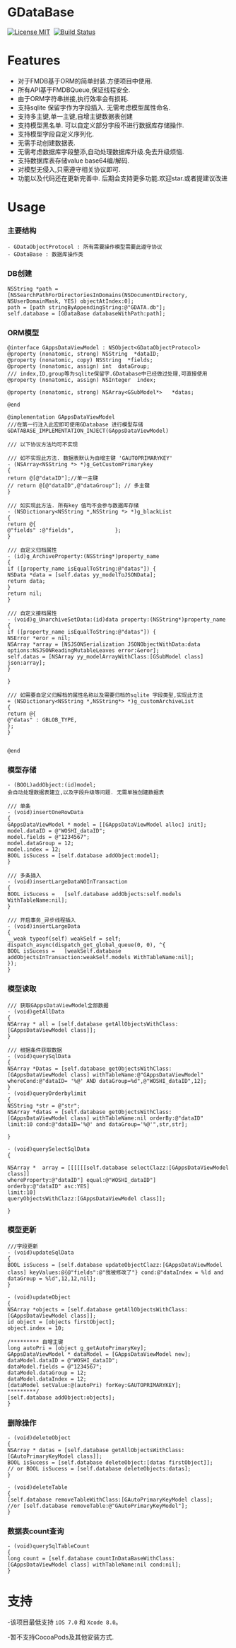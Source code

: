 
GDataBase
==============

[![License MIT](https://img.shields.io/badge/license-MIT-green.svg?style=flat)](https://raw.githubusercontent.com/GIKICoder/GDataBase/master/LICENSE)&nbsp;
[![Build Status](https://travis-ci.org/ibireme/YYModel.svg?branch=master)](https://github.com/GIKICoder/GDataBase)&nbsp;

Features
==============
- 对于FMDB基于ORM的简单封装.方便项目中使用.
- 所有API基于FMDBQueue,保证线程安全.
- 由于ORM字符串拼接,执行效率会有损耗.
- 支持sqlite 保留字作为字段插入. 无需考虑模型属性命名.
- 支持多主键,单一主键,自增主键数据表创建
- 支持模型黑名单. 可以自定义部分字段不进行数据库存储操作.
- 支持模型字段自定义序列化. 
- 无需手动创建数据表.
- 无需考虑数据库字段整添,自动处理数据库升级.免去升级烦恼.
- 支持数据库表存储value base64编/解码.
- 对模型无侵入,只需遵守相关协议即可.
- 功能以及代码还在更新完善中. 后期会支持更多功能.欢迎star.或者提建议改进


Usage
==============
### 主要结构

```
- GDataObjectProtocol : 所有需要操作模型需要此遵守协议
- GDataBase : 数据库操作类
```

### DB创建
```
NSString *path = [NSSearchPathForDirectoriesInDomains(NSDocumentDirectory, NSUserDomainMask, YES) objectAtIndex:0];
path = [path stringByAppendingString:@"GDATA.db"];    
self.database = [GDataBase databaseWithPath:path];
```
### ORM模型
```
@interface GAppsDataViewModel : NSObject<GDataObjectProtocol>
@property (nonatomic, strong) NSString  *dataID;
@property (nonatomic, copy) NSString  *fields;
@property (nonatomic, assign) int  dataGroup;
/// index,ID,group等为sqlite保留字.GDatabase中已经做过处理,可直接使用
@property (nonatomic, assign) NSInteger  index;

@property (nonatomic, strong) NSArray<GSubModel*>   *datas;

@end

@implementation GAppsDataViewModel
///在第一行注入此宏即可使用GDatabase 进行模型存储
GDATABASE_IMPLEMENTATION_INJECT(GAppsDataViewModel)

/// 以下协议方法均可不实现

/// 如不实现此方法. 数据表默认为自增主键 'GAUTOPRIMARYKEY' 
- (NSArray<NSString *> *)g_GetCustomPrimarykey
{
return @[@"dataID"];//单一主键
// return @[@"dataID",@"dataGroup"]; // 多主键
}

/// 如实现此方法. 所有key 值均不会参与数据库存储
- (NSDictionary<NSString *,NSString *> *)g_blackList
{
return @{
@"fields" :@"fields",             };
}

/// 自定义归档属性
- (id)g_ArchiveProperty:(NSString*)property_name
{
if ([property_name isEqualToString:@"datas"]) {
NSData *data = [self.datas yy_modelToJSONData];
return data;
}
return nil;
}

/// 自定义接档属性
- (void)g_UnarchiveSetData:(id)data property:(NSString*)property_name
{
if ([property_name isEqualToString:@"datas"]) {
NSError *eror = nil;
NSArray *array = [NSJSONSerialization JSONObjectWithData:data options:NSJSONReadingMutableLeaves error:&eror];
self.datas = [NSArray yy_modelArrayWithClass:[GSubModel class] json:array];
}

}

/// 如需要自定义归解档的属性名称以及需要归档的sqlite 字段类型,实现此方法
+ (NSDictionary<NSString *,NSString*> *)g_customArchiveList
{
return @{
@"datas" : GBLOB_TYPE,
};
}


@end
```

### 模型存储

```
- (BOOL)addObject:(id)model;
会自动处理数据表建立,以及字段升级等问题. 无需单独创建数据表
```

```
/// 单条
- (void)insertOneRowData
{
GAppsDataViewModel * model = [[GAppsDataViewModel alloc] init];
model.dataID = @"WOSHI_dataID";
model.fields = @"1234567";
model.dataGroup = 12;
model.index = 12;
BOOL isSucess = [self.database addObject:model];
}

/// 多条插入
- (void)insertLargeDataNOInTransaction
{
BOOL isSucess =   [self.database addObjects:self.models WithTableName:nil];
}

/// 开启事务_异步线程插入
- (void)insertLargeData
{
__weak typeof(self) weakSelf = self;
dispatch_async(dispatch_get_global_queue(0, 0), ^{
BOOL isSucess =   [weakSelf.database addObjectsInTransaction:weakSelf.models WithTableName:nil];
});
}

```

### 模型读取
```
/// 获取GAppsDataViewModel全部数据
- (void)getAllData
{
NSArray * all = [self.database getAllObjectsWithClass:[GAppsDataViewModel class]];
}

/// 根据条件获取数据
- (void)querySqlData
{
NSArray *Datas = [self.database getObjectsWithClass:[GAppsDataViewModel class] withTableName:@"GAppsDataViewModel"  whereCond:@"dataID= '%@' AND dataGroup=%d",@"WOSHI_dataID",12];
}
- (void)queryOrderbylimit
{
NSString *str = @"str";
NSArray *datas = [self.database getObjectsWithClass:[GAppsDataViewModel class] withTableName:nil orderBy:@"dataID" limit:10 cond:@"dataID='%@' and dataGroup='%@'",str,str];

}

- (void)querySelectSqlData
{

NSArray *  array = [[[[[[self.database selectClazz:[GAppsDataViewModel class]]
whereProperty:@"dataID"] equal:@"WOSHI_dataID"]
orderby:@"dataID" asc:YES]
limit:10]
queryObjectsWithClazz:[GAppsDataViewModel class]];

}

```
### 模型更新

```
///字段更新
- (void)updateSqlData
{
BOOL isSucess = [self.database updateObjectClazz:[GAppsDataViewModel class] keyValues:@{@"fields":@"我被修改了"} cond:@"dataIndex = %ld and dataGroup = %ld",12,12,nil];
}

- (void)updateObject
{
NSArray *objects = [self.database getAllObjectsWithClass:[GAppsDataViewModel class]];
id object = [objects firstObject];
object.index = 10;

/********* 自增主键
long autoPri = [object g_getAutoPrimaryKey];
GAppsDataViewModel * dataModel = [GAppsDataViewModel new];
dataModel.dataID = @"WOSHI_dataID";
dataModel.fields = @"1234567";
dataModel.dataGroup = 12;
dataModel.dataIndex = 12;
[dataModel setValue:@(autoPri) forKey:GAUTOPRIMARYKEY];
*********/
[self.database addObject:objects];
}

```
### 删除操作
```
- (void)deleteObject
{
NSArray * datas = [self.database getAllObjectsWithClass:[GAutoPrimaryKeyModel class]];
BOOL isSucess = [self.database deleteObject:[datas firstObject]];
// or BOOL isSucess = [self.database deleteObjects:datas];
}

- (void)deleteTable
{
[self.database removeTableWithClass:[GAutoPrimaryKeyModel class];
//or [self.database removeTable:@"GAutoPrimaryKeyModel"];
}
```


### 数据表count查询
```
- (void)querySqlTableCount
{
long count = [self.database countInDataBaseWithClass:[GAppsDataViewModel class] withTableName:nil cond:nil];
}
```
支持
==============
-该项目最低支持 `iOS 7.0` 和 `Xcode 8.0`。

-暂不支持CocoaPods及其他安装方式.

